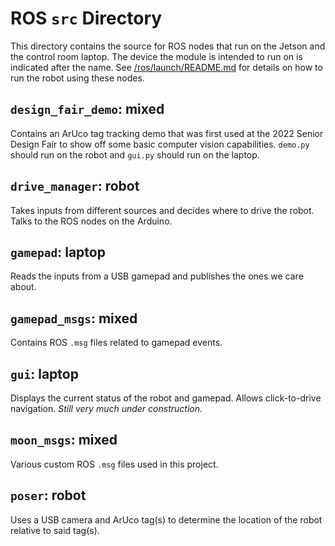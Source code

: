 # ROS `src` Directory

This directory contains the source for ROS nodes that run on the Jetson and the control room laptop. The device the module is intended to run on is indicated after the name. See [/ros/launch/README.md](/ros/launch/README.md) for details on how to run the robot using these nodes.

## `design_fair_demo`: mixed
Contains an ArUco tag tracking demo that was first used at the 2022 Senior Design Fair to show off some basic computer vision capabilities. `demo.py` should run on the robot and `gui.py` should run on the laptop.

## `drive_manager`: robot
Takes inputs from different sources and decides where to drive the robot. Talks to the ROS nodes on the Arduino.

## `gamepad`: laptop
Reads the inputs from a USB gamepad and publishes the ones we care about.

## `gamepad_msgs`: mixed
Contains ROS `.msg` files related to gamepad events.

## `gui`: laptop
Displays the current status of the robot and gamepad. Allows click-to-drive navigation. *Still very much under construction.*

## `moon_msgs`: mixed
Various custom ROS `.msg` files used in this project.

## `poser`: robot
Uses a USB camera and ArUco tag(s) to determine the location of the robot relative to said tag(s).